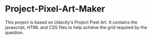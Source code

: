 # Project-Pixel-Art-Maker
This project is based on Udacity's Project Pixel Art.
It contains the javascript, HTML and CSS files to help achieve the grid required by the question.
